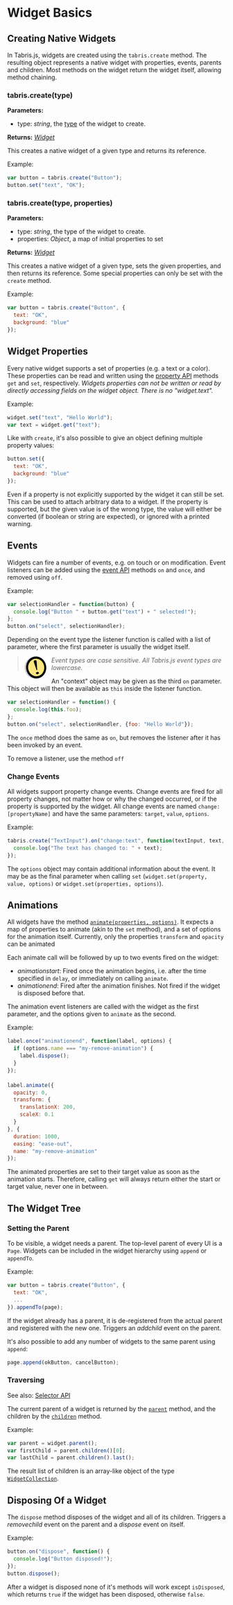 ---
---
# Widget Basics

## Creating Native Widgets

In Tabris.js, widgets are created using the `tabris.create` method. The resulting object represents a native widget with properties, events, parents and children. Most methods on the widget return the widget itself, allowing method chaining.

### tabris.create(type)

**Parameters:**

- type: *string*, the [type](index.md#widgets) of the widget to create.

**Returns:** *[Widget](api/Widget.md)*

This creates a native widget of a given type and returns its reference.

Example:
```javascript
var button = tabris.create("Button");
button.set("text", "OK");
```

### tabris.create(type, properties)

**Parameters:**

- type: *string*, the type of the widget to create.
- properties: *Object*, a map of initial properties to set

**Returns:** *[Widget](api/Widget.md)*

This creates a native widget of a given type, sets the given properties, and then returns its reference. Some special properties can only be set with the `create` method.

Example:
```javascript
var button = tabris.create("Button", {
  text: "OK",
  background: "blue"
});
```

## Widget Properties

Every native widget supports a set of properties (e.g. a text or a color). These properties can be read and written using the [property API](api/Properties.md) methods `get` and `set`, respectively. *Widgets properties can not be written or read by directly accessing fields on the widget object. There is no "widget.text".*

Example:

```javascript
widget.set("text", "Hello World");
var text = widget.get("text");
```

Like with `create`, it's also possible to give an object defining multiple property values:

```javascript
button.set({
  text: "OK",
  background: "blue"
});
```

Even if a property is not explicitly supported by the widget it can still be set. This can be used to attach arbitrary data to a widget. If the property is supported, but the given value is of the wrong type, the value will either be converted (if boolean or string are expected), or ignored with a printed warning.

## Events

Widgets can fire a number of events, e.g. on touch or on modification. Event listeners can be added using the [event API](api/Events.md) methods `on` and `once`, and removed using `off`.

Example:

```javascript
var selectionHandler = function(button) {
  console.log("Button " + button.get("text") + " selected!");
};
button.on("select", selectionHandler);
```

Depending on the event type the listener function is called with a list of parameter, where the first parameter is usually the widget itself.

> <img align="left" src="img/note.png"> <i>Event types are case sensitive. All Tabris.js event types are lowercase.</i>

An "context" object may be given as the third `on` parameter. This object will then be available as `this` inside the listener function.

```javascript
var selectionHandler = function() {
  console.log(this.foo);
};
button.on("select", selectionHandler, {foo: "Hello World"});
```

The `once` method does the same as `on`, but removes the listener after it has been invoked by an event.

To remove a listener, use the method `off`

### Change Events

All widgets support property change events. Change events are fired for all property changes, not matter how or why the changed occurred, or if the property is supported by the widget. All change events are named `change:[propertyName]` and have the same parameters: `target`, `value`, `options`.

Example:

```javascript
tabris.create("TextInput").on("change:text", function(textInput, text, options) {
  console.log("The text has changed to: " + text);
});
```

The `options` object may contain additional information about the event. It may be as the final parameter when calling `set` (`widget.set(property, value, options)` or `widget.set(properties, options)`).

## Animations

All widgets have the method [`animate(properties, options)`](api/Widget.md#animateproperties-options). It expects a map of properties to animate (akin to the `set` method), and a set of options for the animation itself. Currently, only the properties `transform` and `opacity` can be animated

Each animate call will be followed by up to two events fired on the widget:

- *animationstart*: Fired once the animation begins, i.e. after the time specified in `delay`, or immediately on calling `animate`.
- *animationend*: Fired after the animation finishes. Not fired if the widget is disposed before that.

The animation event listeners are called with the widget as the first parameter, and the options given to `animate` as the second.

Example:

```javascript
label.once("animationend", function(label, options) {
  if (options.name === "my-remove-animation") {
    label.dispose();
  }
});

label.animate({
  opacity: 0,
  transform: {
    translationX: 200,
    scaleX: 0.1
  }
}, {
  duration: 1000,
  easing: "ease-out",
  name: "my-remove-animation"
});
```

The animated properties are set to their target value as soon as the animation starts. Therefore, calling `get` will always return either the start or target value, never one in between.

## The Widget Tree

### Setting the Parent

To be visible, a widget needs a parent. The top-level parent of every UI is a `Page`. Widgets can be included in the widget hierarchy using `append` or `appendTo`.

Example:

```javascript
var button = tabris.create("Button", {
  text: "OK",
  ...
}).appendTo(page);
```

If the widget already has a parent, it is de-registered from the actual parent and registered with the new one. Triggers an *addchild* event on the parent.

It's also possible to add any number of widgets to the same parent using `append`:

```javascript
page.append(okButton, cancelButton);
```

### Traversing
See also: [Selector API](selector.md)

The current parent of a widget is returned by the [`parent`](api/Widget.md#parent) method,
and the children by the [`children`](api/Widget.md#children) method.

Example:

```javascript
var parent = widget.parent();
var firstChild = parent.children()[0];
var lastChild = parent.children().last();
```

The result list of children is an array-like object of the type [`WidgetCollection`](api/WidgetCollection.md).

## Disposing Of a Widget

The `dispose` method disposes of the widget and all of its children. Triggers a *removechild* event on the parent and a *dispose* event on itself.

Example:

```javascript
button.on("dispose", function() {
  console.log("Button disposed!");
});
button.dispose();
```

After a widget is disposed none of it's methods will work except `isDisposed`, which returns `true` if the widget has been disposed, otherwise `false`.
